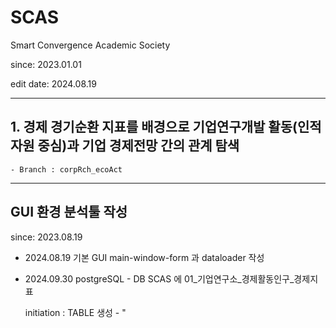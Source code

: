 # SCAS

Smart Convergence Academic Society

since: 2023.01.01

edit date: 2024.08.19

---

## 1. 경제 경기순환 지표를 배경으로 기업연구개발 활동(인적자원 중심)과 기업 경제전망 간의 관계 탐색

    - Branch : corpRch_ecoAct
---

## GUI 환경 분석툴 작성

since: 2023.08.19

- 2024.08.19
    기본 GUI main-window-form 과 dataloader 작성

- 2024.09.30
    postgreSQL - DB SCAS 에 01_기업연구소_경제활동인구_경제지표

    initiation : TABLE 생성 - "